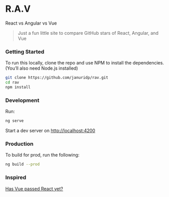 # R.A.V
React vs Angular vs Vue
> Just a fun little site to compare GitHub stars of React, Angular, and Vue

### Getting Started
To run this locally, clone the repo and use NPM to install the dependencies. (You’ll also need Node.js installed)
```bash
git clone https://github.com/januridp/rav.git
cd rav
npm install
```

### Development
Run:
```bash
ng serve
```
Start a dev server on [http://localhost:4200](http://localhost:4200)

### Production
To build for prod, run the following:
```bash
ng build --prod
```

### Inspired
[Has Vue passed React yet?](https://github.com/stursby/hasvuepassedreactyet)

